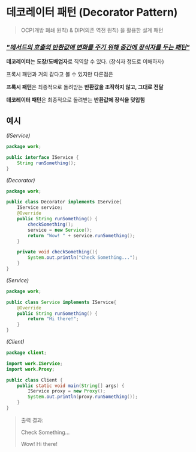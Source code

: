 # 데코레이터 패턴 (Decorator Pattern)

> OCP(개방 폐쇄 원칙) & DIP(의존 역전 원칙) 을 활용한 설계 패턴



### ***<u>"메서드의 호출의 반환값에 변화를 주기 위해 중간에 장식자를 두는 패턴"</u>***



**데코레이터**는 **도장/도배업자**로 직역할 수 있다. (장식자 정도로 이해하자)

프록시 패턴과 거의 같다고 볼 수 있지만 다른점은 

**프록시 패턴**은 최종적으로 돌려받는 **반환값을 조작하지 않고, 그대로 전달**

**데코레이터 패턴**은 최종적으로 돌려받는 **반환값에 장식을 덧입힘**





## 예시

*(IService)*

```java
package work;

public interface IService {
    String runSomething();
}
```

*(Decorator)*

```java
package work;

public class Decorator implements IService{
    IService service;
    @Override
    public String runSomething() {
        checkSomething();
        service = new Service();
        return "Wow! " + service.runSomething();
    }

    private void checkSomething(){
        System.out.println("Check Something...");
    }
}

```

*(Service)*

```java
package work;

public class Service implements IService{
    @Override
    public String runSomething() {
        return "Hi there!";
    }
}
```

*(Client)*

```java
package client;

import work.IService;
import work.Proxy;

public class Client {
    public static void main(String[] args) {
        IService proxy = new Proxy();
        System.out.println(proxy.runSomething());
    }
}
```

> 출력 결과:
>
> Check Something...
>
> Wow! Hi there!



